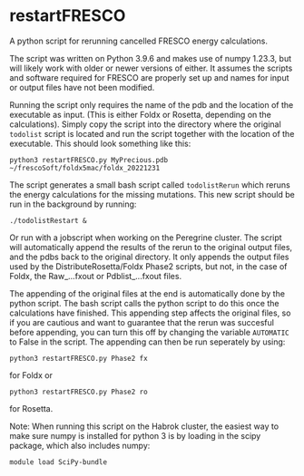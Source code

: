 # restartFRESCO
A python script for rerunning cancelled FRESCO energy calculations. 

The script was written on Python 3.9.6 and makes use of numpy 1.23.3, but will likely work with older or newer versions of either.
It assumes the scripts and software required for FRESCO are properly set up and names for input or output files have not been modified. 

Running the script only requires the name of the pdb and the location of the executable as input. (This is either Foldx or Rosetta, depending on the calculations). 
Simply copy the script into the directory where the original `todolist` script is located and run the script together with the location of the executable. 
This should look something like this:

```
python3 restartFRESCO.py MyPrecious.pdb ~/frescoSoft/foldx5mac/foldx_20221231
```

The script generates a small bash script called `todolistRerun` which reruns the energy calculations for the missing mutations.
This new script should be run in the background by running:

```
./todolistRestart &
```
Or run with a jobscript when working on the Peregrine cluster. The script will automatically append the results of the rerun to the original output files, and the pdbs back to the original directory. It only appends the output files used by the DistributeRosetta/Foldx Phase2 scripts, but not, in the case of Foldx, the Raw_...fxout or Pdblist_...fxout files. 

The appending of the original files at the end is automatically done by the python script. The bash script calls the python script to do this once the calculations have finished. This appending step affects the original files, so if you are cautious and want to guarantee that the rerun was succesful before appending, you can turn this off by changing the variable `AUTOMATIC` to False in the script. The appending can then be run seperately by using:
```
python3 restartFRESCO.py Phase2 fx
```
for Foldx or 
```
python3 restartFRESCO.py Phase2 ro
```
for Rosetta. 

Note: When running this script on the Habrok cluster, the easiest way to make sure numpy is installed for python 3 is by loading in the scipy package, which also includes numpy:

```
module load SciPy-bundle
```
